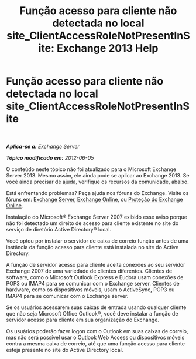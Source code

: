 ﻿---
title: 'Função acesso para cliente não detectada no local site_ClientAccessRoleNotPresentInSite: Exchange 2013 Help'
TOCTitle: Função acesso para cliente não detectada no local site_ClientAccessRoleNotPresentInSite
ms:assetid: b5bfc6af-9c55-46c0-a293-6078b64e87dd
ms:mtpsurl: https://technet.microsoft.com/pt-br/library/ms.exch.setupreadiness.clientaccessrolenotpresentinsite(v=EXCHG.150)
ms:contentKeyID: 50486453
ms.date: 05/22/2018
mtps_version: v=EXCHG.150
ms.translationtype: MT
---

# Função acesso para cliente não detectada no local site\_ClientAccessRoleNotPresentInSite

 

_**Aplica-se a:** Exchange Server_

_**Tópico modificado em:** 2012-06-05_

O conteúdo neste tópico não foi atualizado para o Microsoft Exchange Server 2013. Mesmo assim, ele ainda pode se aplicar ao Exchange 2013. Se você ainda precisar de ajuda, verifique os recursos da comunidade, abaixo.

Está enfrentando problemas? Peça ajuda nos fóruns do Exchange. Visite os fóruns em: [Exchange Server](https://go.microsoft.com/fwlink/p/?linkid=60612), [Exchange Online](https://go.microsoft.com/fwlink/p/?linkid=267542), ou [Proteção do Exchange Online](https://go.microsoft.com/fwlink/p/?linkid=285351).

Instalação do Microsoft® Exchange Server 2007 exibido esse aviso porque não foi detectado um direito de acesso para cliente existente no site do serviço de diretório Active Directory® local.

Você optou por instalar o servidor de caixa de correio função antes de uma instância da função acesso para cliente está instalada no site do Active Directory.

A função de servidor acesso para cliente aceita conexões ao seu servidor Exchange 2007 de uma variedade de clientes diferentes. Clientes de software, como o Microsoft Outlook Express e Eudora usam conexões de POP3 ou IMAP4 para se comunicar com o Exchange server. Clientes de hardware, como os dispositivos móveis, usam o ActiveSync, POP3 ou IMAP4 para se comunicar com o Exchange server.

Se os usuários acessarem suas caixas de entrada usando qualquer cliente que não seja Microsoft Office Outlook®, você deve instalar a função de servidor acesso para cliente em sua organização do Exchange.

Os usuários poderão fazer logon com o Outlook em suas caixas de correio, mas não será possível usar o Outlook Web Access ou dispositivos móveis contra a mesma caixa de correio, até que uma função acesso para cliente esteja presente no site do Active Directory local.

